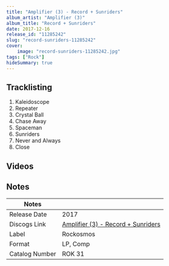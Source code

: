 ```yaml
---
title: "Amplifier (3) - Record + Sunriders"
album_artist: "Amplifier (3)"
album_title: "Record + Sunriders"
date: 2017-12-16
release_id: "11285242"
slug: "record-sunriders-11285242"
cover:
    image: "record-sunriders-11285242.jpg"
tags: ["Rock"]
hideSummary: true
---
```


## Tracklisting
1. Kaleidoscope
2. Repeater
3. Crystal Ball
4. Chase Away
5. Spaceman
6. Sunriders
7. Never and Always
8. Close

## Videos


## Notes

| Notes          |             |
| ---------------| ----------- |
| Release Date   | 2017 |
| Discogs Link   | [Amplifier (3) - Record + Sunriders](https://www.discogs.com/release/11285242) |
| Label          | Rockosmos |
| Format         | LP, Comp |
| Catalog Number | ROK 31 |

